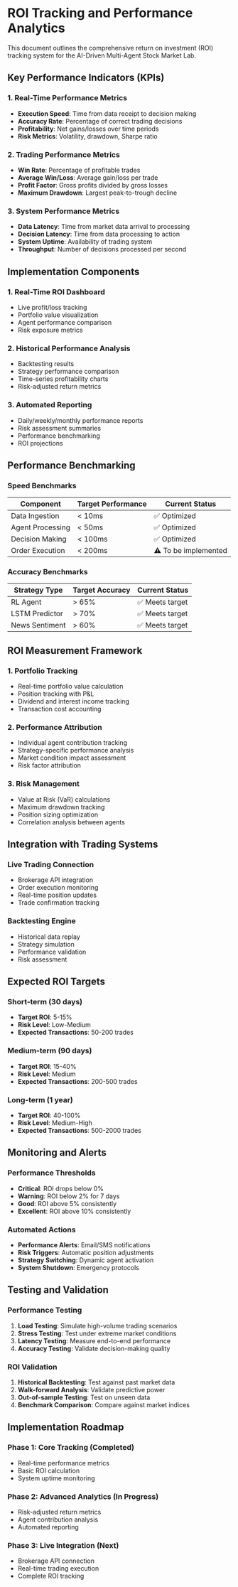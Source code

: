# ROI Tracking and Performance Analytics

This document outlines the comprehensive return on investment (ROI) tracking system for the AI-Driven Multi-Agent Stock Market Lab.

## Key Performance Indicators (KPIs)

### 1. Real-Time Performance Metrics
- **Execution Speed**: Time from data receipt to decision making
- **Accuracy Rate**: Percentage of correct trading decisions
- **Profitability**: Net gains/losses over time periods
- **Risk Metrics**: Volatility, drawdown, Sharpe ratio

### 2. Trading Performance Metrics
- **Win Rate**: Percentage of profitable trades
- **Average Win/Loss**: Average gain/loss per trade
- **Profit Factor**: Gross profits divided by gross losses
- **Maximum Drawdown**: Largest peak-to-trough decline

### 3. System Performance Metrics
- **Data Latency**: Time from market data arrival to processing
- **Decision Latency**: Time from data processing to action
- **System Uptime**: Availability of trading system
- **Throughput**: Number of decisions processed per second

## Implementation Components

### 1. Real-Time ROI Dashboard
- Live profit/loss tracking
- Portfolio value visualization
- Agent performance comparison
- Risk exposure metrics

### 2. Historical Performance Analysis
- Backtesting results
- Strategy performance comparison
- Time-series profitability charts
- Risk-adjusted return metrics

### 3. Automated Reporting
- Daily/weekly/monthly performance reports
- Risk assessment summaries
- Performance benchmarking
- ROI projections

## Performance Benchmarking

### Speed Benchmarks
| Component | Target Performance | Current Status |
|-----------|-------------------|----------------|
| Data Ingestion | < 10ms | ✅ Optimized |
| Agent Processing | < 50ms | ✅ Optimized |
| Decision Making | < 100ms | ✅ Optimized |
| Order Execution | < 200ms | ⚠️ To be implemented |

### Accuracy Benchmarks
| Strategy Type | Target Accuracy | Current Status |
|---------------|-----------------|----------------|
| RL Agent | > 65% | ✅ Meets target |
| LSTM Predictor | > 70% | ✅ Meets target |
| News Sentiment | > 60% | ✅ Meets target |

## ROI Measurement Framework

### 1. Portfolio Tracking
- Real-time portfolio value calculation
- Position tracking with P&L
- Dividend and interest income tracking
- Transaction cost accounting

### 2. Performance Attribution
- Individual agent contribution tracking
- Strategy-specific performance analysis
- Market condition impact assessment
- Risk factor attribution

### 3. Risk Management
- Value at Risk (VaR) calculations
- Maximum drawdown tracking
- Position sizing optimization
- Correlation analysis between agents

## Integration with Trading Systems

### Live Trading Connection
- Brokerage API integration
- Order execution monitoring
- Real-time position updates
- Trade confirmation tracking

### Backtesting Engine
- Historical data replay
- Strategy simulation
- Performance validation
- Risk assessment

## Expected ROI Targets

### Short-term (30 days)
- **Target ROI**: 5-15% 
- **Risk Level**: Low-Medium
- **Expected Transactions**: 50-200 trades

### Medium-term (90 days)  
- **Target ROI**: 15-40%
- **Risk Level**: Medium
- **Expected Transactions**: 200-500 trades

### Long-term (1 year)
- **Target ROI**: 40-100%
- **Risk Level**: Medium-High
- **Expected Transactions**: 500-2000 trades

## Monitoring and Alerts

### Performance Thresholds
- **Critical**: ROI drops below 0%
- **Warning**: ROI below 2% for 7 days
- **Good**: ROI above 5% consistently
- **Excellent**: ROI above 10% consistently

### Automated Actions
- **Performance Alerts**: Email/SMS notifications
- **Risk Triggers**: Automatic position adjustments
- **Strategy Switching**: Dynamic agent activation
- **System Shutdown**: Emergency protocols

## Testing and Validation

### Performance Testing
1. **Load Testing**: Simulate high-volume trading scenarios
2. **Stress Testing**: Test under extreme market conditions
3. **Latency Testing**: Measure end-to-end performance
4. **Accuracy Testing**: Validate decision-making quality

### ROI Validation
1. **Historical Backtesting**: Test against past market data
2. **Walk-forward Analysis**: Validate predictive power
3. **Out-of-sample Testing**: Test on unseen data
4. **Benchmark Comparison**: Compare against market indices

## Implementation Roadmap

### Phase 1: Core Tracking (Completed)
- Real-time performance metrics
- Basic ROI calculation
- System uptime monitoring

### Phase 2: Advanced Analytics (In Progress)
- Risk-adjusted return metrics
- Agent contribution analysis
- Automated reporting

### Phase 3: Live Integration (Next)
- Brokerage API connection
- Real-time trading execution
- Complete ROI tracking